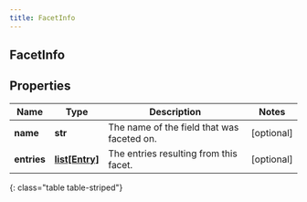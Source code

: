 ```yaml
---
title: FacetInfo
---
```

## FacetInfo

## Properties

|Name | Type | Description | Notes|
|------------ | ------------- | ------------- | -------------|
| **name** | **str** | The name of the field that was faceted on. | [optional] |
| **entries** | [**list[Entry]**](Entry.html) | The entries resulting from this facet. | [optional] |
{: class="table table-striped"}


